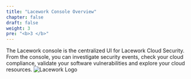 ```yaml
---
title: "Lacework Console Overview"
chapter: false
draft: false
weight: 3
pre: "<b>3 </b>"
---
```


The Lacework console is the centralized UI for Lacework Cloud Security. From the console, you can investigate security events, check your cloud compliance, validate your software vulnerabilities and explore your cloud resources.
![Lacework Logo](/images/lacework-console.png)
